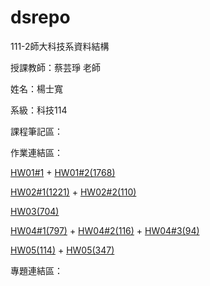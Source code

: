 # dsrepo

111-2師大科技系資料結構

授課教師：蔡芸琤 老師

姓名：楊士寬

系級：科技114

課程筆記區：

作業連結區：
<p><a href="https://youtu.be/a6e3RKH_-EQ" target="_blank">HW01#1</a> + <a href="https://youtu.be/a6e3RKH_-EQ" target="_blank">HW01#2(1768)</a></p>
<p><a href="https://youtu.be/a6e3RKH_-EQ" target="_blank">HW02#1(1221)</a> + <a href="https://youtu.be/a6e3RKH_-EQ" target="_blank">HW02#2(110)</a></p>
<p><a href="https://youtu.be/a6e3RKH_-EQ" target="_blank">HW03(704)</a></p>
<p><a href="https://youtu.be/a6e3RKH_-EQ" target="_blank">HW04#1(797)</a> + <a href="https://youtu.be/a6e3RKH_-EQ" target="_blank">HW04#2(116)</a> + <a href="https://youtu.be/a6e3RKH_-EQ" target="_blank">HW04#3(94)</a></p>
<p><a href="https://youtu.be/a6e3RKH_-EQ" target="_blank">HW05(114)</a> + <a href="https://youtu.be/a6e3RKH_-EQ" target="_blank">HW05(347)</a></p>

專題連結區：
